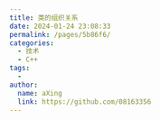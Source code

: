 ```yaml
---
title: 类的组织关系
date: 2024-01-24 23:08:33
permalink: /pages/5b86f6/
categories:
  - 技术
  - C++
tags:
  - 
author: 
  name: aXing
  link: https://github.com/08163356
---
```


<!-- more -->
